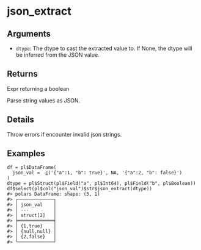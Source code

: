 # json_extract

## Arguments

- `dtype`: The dtype to cast the extracted value to. If None, the dtype will be inferred from the JSON value.

## Returns

Expr returning a boolean

Parse string values as JSON.

## Details

Throw errors if encounter invalid json strings.

## Examples

<pre class='r-example'><code><span class='r-in'><span><span class='va'>df</span> <span class='op'>=</span> <span class='va'>pl</span><span class='op'>$</span><span class='fu'>DataFrame</span><span class='op'>(</span></span></span>
<span class='r-in'><span>  json_val <span class='op'>=</span>  <span class='fu'><a href='https://rdrr.io/r/base/c.html'>c</a></span><span class='op'>(</span><span class='st'>'{"a":1, "b": true}'</span>, <span class='cn'>NA</span>, <span class='st'>'{"a":2, "b": false}'</span><span class='op'>)</span></span></span>
<span class='r-in'><span><span class='op'>)</span></span></span>
<span class='r-in'><span><span class='va'>dtype</span> <span class='op'>=</span> <span class='va'>pl</span><span class='op'>$</span><span class='fu'>Struct</span><span class='op'>(</span><span class='va'>pl</span><span class='op'>$</span><span class='fu'>Field</span><span class='op'>(</span><span class='st'>"a"</span>, <span class='va'>pl</span><span class='op'>$</span><span class='va'>Int64</span><span class='op'>)</span>, <span class='va'>pl</span><span class='op'>$</span><span class='fu'>Field</span><span class='op'>(</span><span class='st'>"b"</span>, <span class='va'>pl</span><span class='op'>$</span><span class='va'>Boolean</span><span class='op'>)</span><span class='op'>)</span></span></span>
<span class='r-in'><span><span class='va'>df</span><span class='op'>$</span><span class='fu'>select</span><span class='op'>(</span><span class='va'>pl</span><span class='op'>$</span><span class='fu'>col</span><span class='op'>(</span><span class='st'>"json_val"</span><span class='op'>)</span><span class='op'>$</span><span class='va'>str</span><span class='op'>$</span><span class='fu'>json_extract</span><span class='op'>(</span><span class='va'>dtype</span><span class='op'>)</span><span class='op'>)</span></span></span>
<span class='r-out co'><span class='r-pr'>#&gt;</span> polars DataFrame: shape: (3, 1)</span>
<span class='r-out co'><span class='r-pr'>#&gt;</span> ┌─────────────┐</span>
<span class='r-out co'><span class='r-pr'>#&gt;</span> │ json_val    │</span>
<span class='r-out co'><span class='r-pr'>#&gt;</span> │ ---         │</span>
<span class='r-out co'><span class='r-pr'>#&gt;</span> │ struct[2]   │</span>
<span class='r-out co'><span class='r-pr'>#&gt;</span> ╞═════════════╡</span>
<span class='r-out co'><span class='r-pr'>#&gt;</span> │ {1,true}    │</span>
<span class='r-out co'><span class='r-pr'>#&gt;</span> │ {null,null} │</span>
<span class='r-out co'><span class='r-pr'>#&gt;</span> │ {2,false}   │</span>
<span class='r-out co'><span class='r-pr'>#&gt;</span> └─────────────┘</span>
 </code></pre>